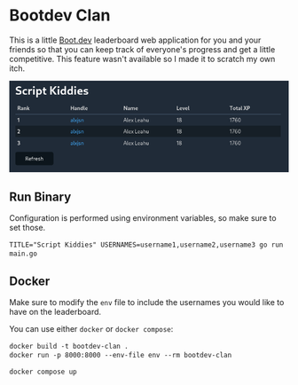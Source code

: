 # Bootdev Clan

This is a little [Boot.dev](https://boot.dev) leaderboard web application for you and your friends so that you can keep track of everyone's progress and get a little competitive. This feature wasn't available so I made it to scratch my own itch.

![](assets/screenshot.png)

## Run Binary

Configuration is performed using environment variables, so make sure to set those.

```
TITLE="Script Kiddies" USERNAMES=username1,username2,username3 go run main.go
```

## Docker

Make sure to modify the `env` file to include the usernames you would like to have on the leaderboard.

You can use either `docker` or `docker compose`:

```
docker build -t bootdev-clan .
docker run -p 8000:8000 --env-file env --rm bootdev-clan
```

```
docker compose up
```
